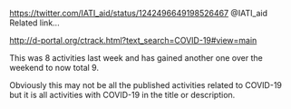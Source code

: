 https://twitter.com/IATI_aid/status/1242496649198526467 @IATI_aid Related link...

http://d-portal.org/ctrack.html?text_search=COVID-19#view=main

This was 8 activities last week and has gained another one over the weekend to now total 9.

Obviously this may not be all the published activities related to COVID-19 but it is all activities with COVID-19 in the title or description.